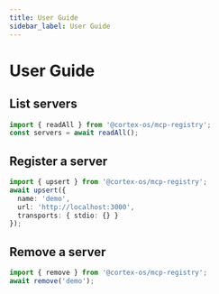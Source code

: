 ```yaml
---
title: User Guide
sidebar_label: User Guide
---
```


# User Guide

## List servers

```ts
import { readAll } from '@cortex-os/mcp-registry';
const servers = await readAll();
```

## Register a server

```ts
import { upsert } from '@cortex-os/mcp-registry';
await upsert({
  name: 'demo',
  url: 'http://localhost:3000',
  transports: { stdio: {} }
});
```

## Remove a server

```ts
import { remove } from '@cortex-os/mcp-registry';
await remove('demo');

```